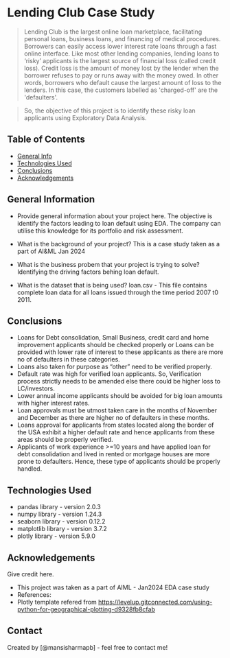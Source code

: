 ﻿# Lending Club Case Study
> Lending Club is the largest online loan marketplace, facilitating personal loans, business loans, and financing of medical procedures. Borrowers can easily access lower interest rate loans through a fast online interface.
> Like most other lending companies, lending loans to ‘risky’ applicants is the largest source of financial loss (called credit loss). Credit loss is the amount of money lost by the lender when the borrower refuses to pay or runs away with the money owed. In other words, borrowers who default cause the largest amount of loss to the lenders. In this case, the customers labelled as 'charged-off' are the 'defaulters'.

> So, the objective of this project is  to identify these risky loan applicants using Exploratory Data Analysis.


## Table of Contents
* [General Info](#general-information)
* [Technologies Used](#technologies-used)
* [Conclusions](#conclusions)
* [Acknowledgements](#acknowledgements)

<!-- You can include any other section that is pertinent to your problem -->

## General Information
- Provide general information about your project here.
  The objective is identify the factors leading to loan default using EDA. The company can utilise this knowledge for its portfolio and risk assessment. 
  
- What is the background of your project?
  This is a case study taken as a part of AI&ML Jan 2024

- What is the business probem that your project is trying to solve?
  Identifying the driving factors behing loan default.

- What is the dataset that is being used?
  loan.csv - This file contains complete loan data for all loans issued through the time period 2007 t0 2011.

<!-- You don't have to answer all the questions - just the ones relevant to your project. -->

## Conclusions
- Loans for Debt consolidation, Small Business, credit card and home improvement applicants should be checked properly or Loans can be provided with lower rate of interest to these applicants as there are more no of defaulters in these categories.
- Loans also taken for purpose as “other” need to be verified properly.
- Default rate was high for verified loan applicants. So, Verification process strictly needs to be amended else there could be higher loss to LC/investors.
- Lower annual income applicants should be avoided for big loan amounts with higher interest rates.
- Loan approvals must be utmost taken care in the months of November and December as there are higher no of defaulters in these months.
- Loans approval for applicants from states located along the border of the USA exhibit a higher default rate and hence applicants from these areas should be properly verified.
- Applicants of work experience >=10 years and have applied loan for debt consolidation and lived in rented or mortgage houses are more prone to defaulters. Hence, these type of applicants should be properly handled.

<!-- You don't have to answer all the questions - just the ones relevant to your project. -->


## Technologies Used
- pandas library - version 2.0.3
- numpy library - version 1.24.3
- seaborn library - version 0.12.2
- matplotlib library - version 3.7.2
- plotly library - version 5.9.0

<!-- As the libraries versions keep on changing, it is recommended to mention the version of library used in this project -->

## Acknowledgements
Give credit here.
- This project was taken as a part of AIML - Jan2024 EDA case study
- References: 
- Plotly template refered from https://levelup.gitconnected.com/using-python-for-geographical-plotting-d9328fb8cfab
  



## Contact
Created by [@mansisharmapb] - feel free to contact me!


<!-- Optional -->
<!-- ## License -->
<!-- This project is open source and available under the [... License](). -->

<!-- You don't have to include all sections - just the one's relevant to your project -->
